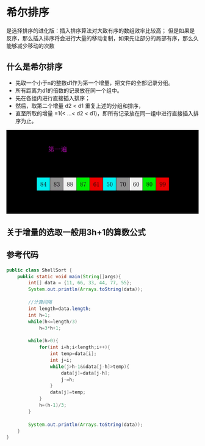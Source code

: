 # 希尔排序
是选择排序的进化版：插入排序算法对大致有序的数组效率比较高；
但是如果是反序，那么插入排序将会进行大量的移动复制，如果先让部分的局部有序，那么久能够减少移动的次数

## 什么是希尔排序
- 先取一个小于n的整数d1作为第一个增量，把文件的全部记录分组。
- 所有距离为d1的倍数的记录放在同一个组中。
- 先在各组内进行直接插入排序；
- 然后，取第二个增量 d2 < d1 重复上述的分组和排序，
- 直至所取的增量  =1(<  …< d2 < d1)，即所有记录放在同一组中进行直接插入排序为止。

<img src="../../assets/shell-sort.gif" />

## 关于增量的选取一般用3h+1的算数公式

## 参考代码
```java
public class ShellSort {
    public static void main(String[]args){
        int[] data = {11, 66, 33, 44, 77, 55};
        System.out.println(Arrays.toString(data));

        //计算间隔
        int length=data.length;
        int h=1;
        while(h<=length/3)
            h=3*h+1;

        while(h>0){
            for(int i=h;i<length;i++){
                int temp=data[i];
                int j=i;
                while(j>h-1&&data[j-h]>temp){
                    data[j]=data[j-h];
                    j-=h;
                }
                data[j]=temp;
            }
            h=(h-1)/3;
        }

        System.out.println(Arrays.toString(data));
    }
}
```